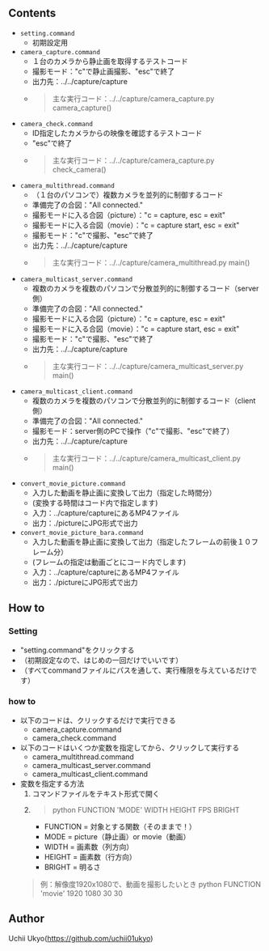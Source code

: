 ## Contents
+ `setting.command`
    + 初期設定用
+ `camera_capture.command`
    + １台のカメラから静止画を取得するテストコード
    + 撮影モード："c"で静止画撮影、"esc"で終了
    + 出力先：../../capture/capture
    + > 主な実行コード：../../capture/camera_capture.py camera_capture()
+ `camera_check.command`
    + ID指定したカメラからの映像を確認するテストコード
    + "esc"で終了
    + > 主な実行コード：../../capture/camera_capture.py check_camera()
+ `camera_multithread.command`
    + （１台のパソコンで）複数カメラを並列的に制御するコード
    + 準備完了の合図："All connected."
    + 撮影モードに入る合図（picture）："c = capture, esc = exit"
    + 撮影モードに入る合図（movie）："c = capture start, esc = exit"
    + 撮影モード："c"で撮影、"esc"で終了
    + 出力先：../../capture/capture
    + > 主な実行コード：../../capture/camera_multithread.py main()
+ `camera_multicast_server.command`
    + 複数のカメラを複数のパソコンで分散並列的に制御するコード（server側）
    + 準備完了の合図："All connected."
    + 撮影モードに入る合図（picture）："c = capture, esc = exit"
    + 撮影モードに入る合図（movie）："c = capture start, esc = exit"
    + 撮影モード："c"で撮影、"esc"で終了
    + 出力先：../../capture/capture
    + > 主な実行コード：../../capture/camera_multicast_server.py main()
+ `camera_multicast_client.command`
    + 複数のカメラを複数のパソコンで分散並列的に制御するコード（client側）
    + 準備完了の合図："All connected."
    + 撮影モード：server側のPCで操作（"c"で撮影、"esc"で終了）
    + 出力先：../../capture/capture
    + > 主な実行コード：../../capture/camera_multicast_client.py main()
+ `convert_movie_picture.command`
    + 入力した動画を静止画に変換して出力（指定した時間分）
    + (変換する時間はコード内で指定します)
    + 入力：../capture/captureにあるMP4ファイル
    + 出力：./pictureにJPG形式で出力
+ `convert_movie_picture_bara.command`
    + 入力した動画を静止画に変換して出力（指定したフレームの前後１０フレーム分）
    + (フレームの指定は動画ごとにコード内でします)
    + 入力：../capture/captureにあるMP4ファイル
    + 出力：./pictureにJPG形式で出力

## How to
### Setting
+ "setting.command"をクリックする
+ （初期設定なので、はじめの一回だけでいいです）
+ （すべてcommandファイルにパスを通して、実行権限を与えているだけです）
### how to
+ 以下のコードは、クリックするだけで実行できる
    + camera_capture.command
    + camera_check.command
+ 以下のコードはいくつか変数を指定してから、クリックして実行する
    + camera_multithread.command
    + camera_multicast_server.command
    + camera_multicast_client.command
+ 変数を指定する方法
    1. コマンドファイルをテキスト形式で開く
    2. > python FUNCTION 'MODE' WIDTH HEIGHT FPS BRIGHT
        + FUNCTION = 対象とする関数（そのままで！）
        + MODE = picture（静止画）or movie（動画）
        + WIDTH = 画素数（列方向）
        + HEIGHT = 画素数（行方向）
        + BRIGHT = 明るさ
    > 例：解像度1920x1080で、動画を撮影したいとき
    > python FUNCTION 'movie' 1920 1080 30 30

## Author
Uchii Ukyo(https://github.com/uchii01ukyo)